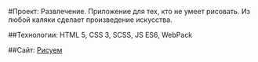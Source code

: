 #Проект: 
Развлечение. Приложение для тех, кто не умеет рисовать. Из любой каляки сделает произведение искусства. 

##Технологии:
HTML 5, CSS 3, SCSS, JS ES6, WebPack

##Сайт:
[Рисуем](...)
